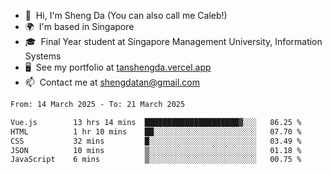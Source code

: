 <!---
tan-sd/tan-sd is a ✨ special ✨ repository because its `README.md` (this file) appears on your GitHub profile.
You can click the Preview link to take a look at your changes.
--->
- 👋  Hi, I'm Sheng Da (You can also call me Caleb!)
- 🌍  I'm based in Singapore
- 🎓  Final Year student at Singapore Management University, Information Systems
- 🖥️  See my portfolio at [tanshengda.vercel.app](https://tanshengda.vercel.app/)
- 📫  Contact me at [shengdatan@gmail.com](mailto:shengdatan@gmail.com)

<!--START_SECTION:waka-->

```txt
From: 14 March 2025 - To: 21 March 2025

Vue.js        13 hrs 14 mins  █████████████████████▓░░░   86.25 %
HTML          1 hr 10 mins    ██░░░░░░░░░░░░░░░░░░░░░░░   07.70 %
CSS           32 mins         █░░░░░░░░░░░░░░░░░░░░░░░░   03.49 %
JSON          10 mins         ▒░░░░░░░░░░░░░░░░░░░░░░░░   01.18 %
JavaScript    6 mins          ▒░░░░░░░░░░░░░░░░░░░░░░░░   00.75 %
```

<!--END_SECTION:waka-->
